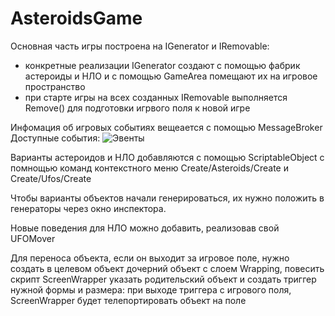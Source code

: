 # AsteroidsGame

Основная часть игры построена на IGenerator и IRemovable:
- конкретные реализации IGenerator создают с помощью фабрик астероиды и НЛО и с помощью GameArea помещают их на игровое пространство
- при старте игры на всех созданных IRemovable выполняется Remove() для подготовки игрвого поля к новой игре

Инфомация об игровых событиях вещеается с помощью MessageBroker 
Доступные события:
![Эвенты](https://i.ibb.co/pJJkr9R/Ol-Dhj-UL0-Ezw.jpg)

Варианты астероидов и НЛО добавляются с помощью ScriptableObject
с помнощью команд контекстного меню
Create/Asteroids/Create и Create/Ufos/Create 

Чтобы варианты объектов начали генерироваться, их нужно положить в генераторы через окно инспектора.

Новые поведения для НЛО можно добавить, реализовав свой UFOMover

Для переноса объекта, если он выходит за игровое поле, нужно создать в целевом объект дочерний объект с слоем Wrapping, повесить скрипт ScreenWrapper
указать родительский объект и создать  триггер нужной формы и размера: при выходе триггера с игрового поля, ScreenWrapper будет телепортировать объект на поле
